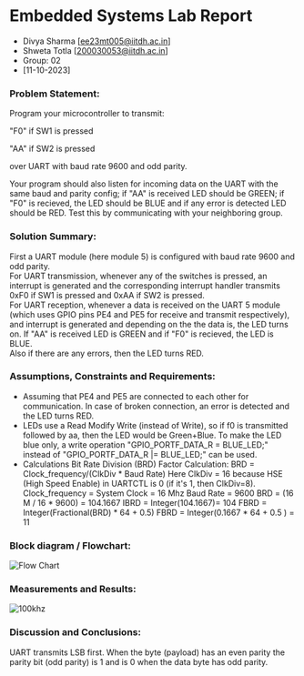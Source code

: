 # Embedded Systems Lab Report

<!-- Insert your details here -->
* Divya Sharma [ee23mt005@iitdh.ac.in] 
* Shweta Totla [200030053@iitdh.ac.in]
* Group: 02 <br>
* [11-10-2023]

### Problem Statement:
Program your microcontroller to transmit:  

"F0" if SW1 is pressed  

"AA" if SW2 is pressed  

over UART with baud rate 9600 and odd parity.  

Your program should also listen for incoming data on the UART with the same baud and parity config; if "AA" is received LED should be GREEN; if "F0" is recieved, the LED should be BLUE and if any error is detected LED should be RED. Test this by communicating with your neighboring group.  

### Solution Summary:

First a UART module (here module 5) is configured with baud rate 9600 and odd parity.  
For UART transmission, whenever any of the switches is pressed, an interrupt is generated and the corresponding interrupt handler transmits 0xF0 if SW1 is pressed and 0xAA if SW2 is pressed.  
For UART reception, whenever a data is received on the UART 5 module (which uses GPIO pins PE4 and PE5 for receive and transmit respectively), and interrupt is generated and depending on the the data is, the LED turns on. If "AA" is received LED is GREEN and if "F0" is recieved, the LED is BLUE.  
Also if there are any errors, then the LED turns RED.

### Assumptions, Constraints and Requirements:

* Assuming that PE4 and PE5 are connected to each other for communication. In case of broken connection, an error is detected and the LED turns RED.  
* LEDs use a Read Modify Write (instead of Write), so if f0 is transmitted followed by aa, then the LED would be Green+Blue. To make the LED blue only, a write operation "GPIO_PORTF_DATA_R = BLUE_LED;" instead of "GPIO_PORTF_DATA_R |= BLUE_LED;" can be used.
* Calculations
Bit Rate Division (BRD) Factor Calculation:
BRD = Clock_frequency/(ClkDiv * Baud Rate)
Here ClkDiv = 16 because HSE (High Speed Enable) in UARTCTL is 0 (if it's 1, then ClkDiv=8).
Clock_frequency = System Clock = 16 Mhz
Baud Rate = 9600
BRD = (16 M / 16 * 9600) = 104.1667
IBRD = Integer(104.1667)= 104
FBRD = Integer(Fractional(BRD) * 64 + 0.5) 
FBRD = Integer(0.1667 * 64 + 0.5 ) = 11

### Block diagram / Flowchart:

![Flow Chart](flow_chart_1.JPG)



### Measurements and Results:
![100khz](https://github.com/PEG-IITDH/lab7-pwm-generation-ShwetaKiranTotla/assets/109335487/68d458eb-4b55-4902-ba21-0e0b934b262f)


### Discussion and Conclusions:

UART transmits LSB first. When the byte (payload) has an even parity the parity bit (odd parity) is 1 and is 0 when the data byte has odd parity.
